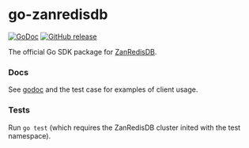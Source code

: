 # go-zanredisdb

[![GoDoc](https://godoc.org/github.com/absolute8511/go-zanredisdb?status.svg)](https://godoc.org/github.com/absolute8511/go-zanredisdb) [![GitHub release](https://img.shields.io/github/release/absolute8511/go-zanredisdb.svg)](https://github.com/absolute8511/go-zanredisdb/releases/latest)

The official Go SDK package for [ZanRedisDB][zan].

### Docs
See [godoc][zan_godoc] and the test case for examples of client usage.

### Tests
Run `go test` (which requires the ZanRedisDB cluster inited with the test namespace).

[zan]: https://github.com/absolute8511/ZanRedisDB
[zan_godoc]: https://godoc.org/github.com/absolute8511/go-zanredisdb